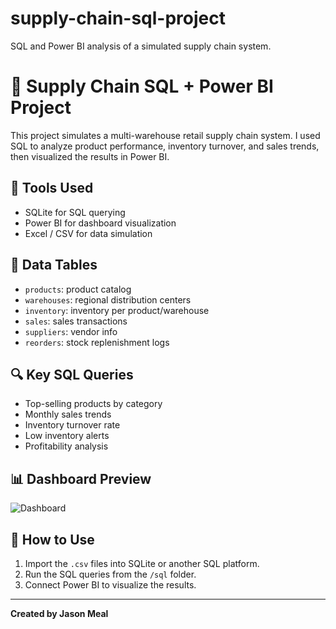 # supply-chain-sql-project
SQL and Power BI analysis of a simulated supply chain system.
# 🧠 Supply Chain SQL + Power BI Project

This project simulates a multi-warehouse retail supply chain system. I used SQL to analyze product performance, inventory turnover, and sales trends, then visualized the results in Power BI.

## 🔧 Tools Used
- SQLite for SQL querying
- Power BI for dashboard visualization
- Excel / CSV for data simulation

## 📂 Data Tables
- `products`: product catalog
- `warehouses`: regional distribution centers
- `inventory`: inventory per product/warehouse
- `sales`: sales transactions
- `suppliers`: vendor info
- `reorders`: stock replenishment logs

## 🔍 Key SQL Queries
- Top-selling products by category
- Monthly sales trends
- Inventory turnover rate
- Low inventory alerts
- Profitability analysis

## 📊 Dashboard Preview
![Dashboard](screenshots/dashboard.png)

## 🚀 How to Use
1. Import the `.csv` files into SQLite or another SQL platform.
2. Run the SQL queries from the `/sql` folder.
3. Connect Power BI to visualize the results.

---
**Created by Jason Meal**
